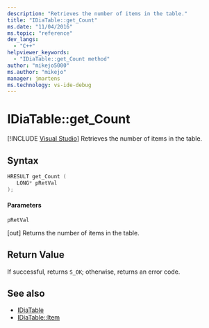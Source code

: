 ```yaml
---
description: "Retrieves the number of items in the table."
title: "IDiaTable::get_Count"
ms.date: "11/04/2016"
ms.topic: "reference"
dev_langs:
  - "C++"
helpviewer_keywords:
  - "IDiaTable::get_Count method"
author: "mikejo5000"
ms.author: "mikejo"
manager: jmartens
ms.technology: vs-ide-debug
---
```

# IDiaTable::get_Count

 [!INCLUDE [Visual Studio](~/includes/applies-to-version/vs-windows-only.md)]
Retrieves the number of items in the table.

## Syntax

```C++
HRESULT get_Count ( 
   LONG* pRetVal
);
```

#### Parameters
 `pRetVal`

[out] Returns the number of items in the table.

## Return Value
 If successful, returns `S_OK`; otherwise, returns an error code.

## See also
- [IDiaTable](../../debugger/debug-interface-access/idiatable.md)
- [IDiaTable::Item](../../debugger/debug-interface-access/idiatable-item.md)
